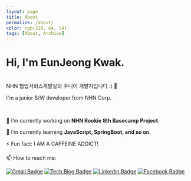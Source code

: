 ```yaml
---
layout: page
title: About
permalink: /about/
color: rgb(229, 64, 54)
tags: [About, Archive]
---
```




# Hi, I'm EunJeong Kwak.

<br>NHN 협업서비스개발실의 주니어 개발자입니다 :) 🍒

I'm a junior S/W developer from NHN Corp.

<br>

🔭 I’m currently working on **NHN Rookie 8th Basecamp Project**.

🌱 I’m currently learning **JavaScript, SpringBoot, and so on**.

⚡ Fun fact: I AM A CAFFEINE ADDICT!

📫 How to reach me:

[![Gmail Badge](https://img.shields.io/badge/Gmail-d14836?style=flat-square&logo=Gmail&logoColor=white&link=mailto:iamkkwak@gmail.com)](mailto:iamkkwak@gmail.com) [![Tech Blog Badge](http://img.shields.io/badge/-Tech%20blog-black?style=flat-square&logo=github&link=https://eun-jeong.tistory.com)](https://eun-jeong.tistory.com) [![Linkedin Badge](https://img.shields.io/badge/-LinkedIn-blue?style=flat-square&logo=Linkedin&logoColor=white&link=www.linkedin.com/in/eun-jeong)](www.linkedin.com/in/eun-jeong) [![Facebook Badge](https://img.shields.io/badge/facebook-1877f2?style=flat-square&logo=facebook&logoColor=white&link=https://www.facebook.com/kwakeunjeong2)](https://www.facebook.com/kwakeunjeong2)

<br>